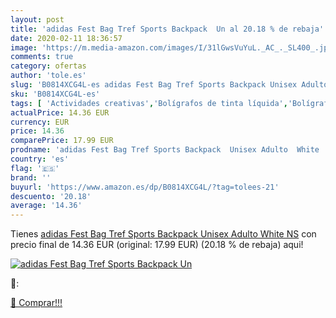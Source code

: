 ```yaml
---
layout: post
title: 'adidas Fest Bag Tref Sports Backpack  Un al 20.18 % de rebaja'
date: 2020-02-11 18:36:57
image: 'https://m.media-amazon.com/images/I/31lGwsVuYuL._AC_._SL400_.jpg'
comments: true
category: ofertas
author: 'tole.es'
slug: 'B0814XCG4L-es adidas Fest Bag Tref Sports Backpack Unisex Adulto White NS'
sku: 'B0814XCG4L-es'
tags: [ 'Actividades creativas','Bolígrafos de tinta líquida','Bolígrafos y recambios','Bolígrafos, lápices y útiles de escritura','Juguetes','Juguetes y juegos','Material de educación infantil','Material de escritura y dibujo para niños','Material escolar y educativo','Mosaicos para niños','Oficina y papelería','Pinturas','Rotuladores de colores para niños','Témperas y pinturas para murales','backpack', ]
actualPrice: 14.36 EUR
currency: EUR
price: 14.36
comparePrice: 17.99 EUR
prodname: 'adidas Fest Bag Tref Sports Backpack  Unisex Adulto  White  NS'
country: 'es'
flag: '🇪🇸'
brand: ''
buyurl: 'https://www.amazon.es/dp/B0814XCG4L/?tag=tolees-21'
descuento: '20.18'
average: '14.36'
---
```


Tienes [adidas Fest Bag Tref Sports Backpack  Unisex Adulto  White  NS](https://www.amazon.es/dp/B0814XCG4L/?tag=tolees-21) con precio final de  14.36 EUR (original: 17.99 EUR) (20.18 %  de rebaja) aqui!

[![adidas Fest Bag Tref Sports Backpack  Un](https://m.media-amazon.com/images/I/31lGwsVuYuL._AC_._SL400_.jpg)](https://www.amazon.es/dp/B0814XCG4L/?tag=tolees-21)

🔎:


[🛒 Comprar!!!](https://www.amazon.es/dp/B0814XCG4L/?tag=tolees-21)
